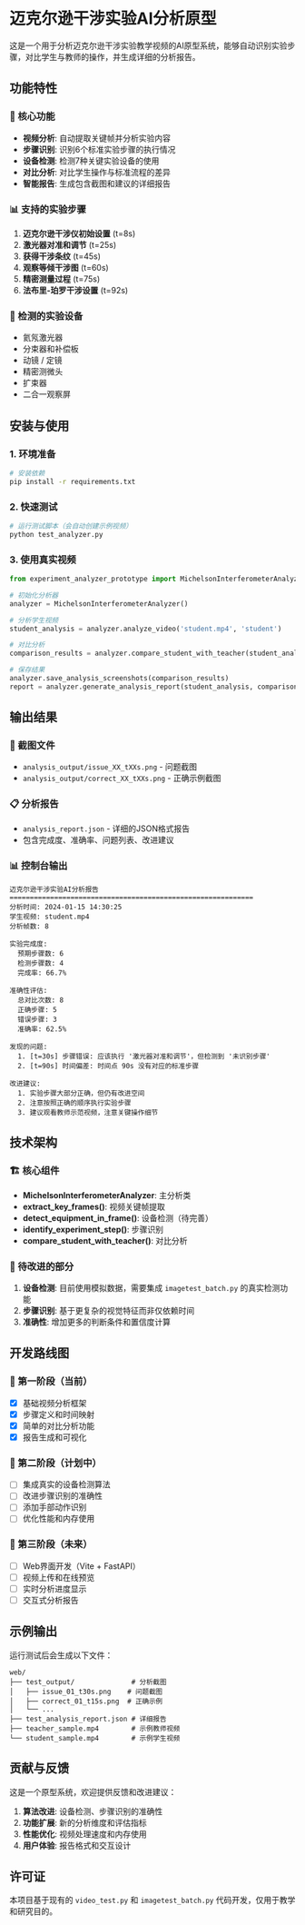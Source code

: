 # 迈克尔逊干涉实验AI分析原型

这是一个用于分析迈克尔逊干涉实验教学视频的AI原型系统，能够自动识别实验步骤，对比学生与教师的操作，并生成详细的分析报告。

## 功能特性

### 🎯 核心功能
- **视频分析**: 自动提取关键帧并分析实验内容
- **步骤识别**: 识别6个标准实验步骤的执行情况
- **设备检测**: 检测7种关键实验设备的使用
- **对比分析**: 对比学生操作与标准流程的差异
- **智能报告**: 生成包含截图和建议的详细报告

### 📊 支持的实验步骤
1. **迈克尔逊干涉仪初始设置** (t=8s)
2. **激光器对准和调节** (t=25s)  
3. **获得干涉条纹** (t=45s)
4. **观察等倾干涉图** (t=60s)
5. **精密测量过程** (t=75s)
6. **法布里-珀罗干涉设置** (t=92s)

### 🔬 检测的实验设备
- 氦氖激光器
- 分束器和补偿板
- 动镜 / 定镜
- 精密测微头
- 扩束器
- 二合一观察屏

## 安装与使用

### 1. 环境准备
```bash
# 安装依赖
pip install -r requirements.txt
```

### 2. 快速测试
```bash
# 运行测试脚本（会自动创建示例视频）
python test_analyzer.py
```

### 3. 使用真实视频
```python
from experiment_analyzer_prototype import MichelsonInterferometerAnalyzer

# 初始化分析器
analyzer = MichelsonInterferometerAnalyzer()

# 分析学生视频
student_analysis = analyzer.analyze_video('student.mp4', 'student')

# 对比分析
comparison_results = analyzer.compare_student_with_teacher(student_analysis)

# 保存结果
analyzer.save_analysis_screenshots(comparison_results)
report = analyzer.generate_analysis_report(student_analysis, comparison_results)
```

## 输出结果

### 📸 截图文件
- `analysis_output/issue_XX_tXXs.png` - 问题截图
- `analysis_output/correct_XX_tXXs.png` - 正确示例截图

### 📋 分析报告
- `analysis_report.json` - 详细的JSON格式报告
- 包含完成度、准确率、问题列表、改进建议

### 📊 控制台输出
```
迈克尔逊干涉实验AI分析报告
============================================================
分析时间: 2024-01-15 14:30:25
学生视频: student.mp4
分析帧数: 8

实验完成度:
  预期步骤数: 6
  检测步骤数: 4
  完成率: 66.7%

准确性评估:
  总对比次数: 8
  正确步骤: 5
  错误步骤: 3
  准确率: 62.5%

发现的问题:
  1. [t=30s] 步骤错误: 应该执行 '激光器对准和调节'，但检测到 '未识别步骤'
  2. [t=90s] 时间偏差: 时间点 90s 没有对应的标准步骤

改进建议:
  1. 实验步骤大部分正确，但仍有改进空间
  2. 注意按照正确的顺序执行实验步骤
  3. 建议观看教师示范视频，注意关键操作细节
```

## 技术架构

### 🏗️ 核心组件
- **MichelsonInterferometerAnalyzer**: 主分析类
- **extract_key_frames()**: 视频关键帧提取
- **detect_equipment_in_frame()**: 设备检测（待完善）
- **identify_experiment_step()**: 步骤识别
- **compare_student_with_teacher()**: 对比分析

### 🔧 待改进的部分
1. **设备检测**: 目前使用模拟数据，需要集成 `imagetest_batch.py` 的真实检测功能
2. **步骤识别**: 基于更复杂的视觉特征而非仅依赖时间
3. **准确性**: 增加更多的判断条件和置信度计算

## 开发路线图

### 🚀 第一阶段（当前）
- [x] 基础视频分析框架
- [x] 步骤定义和时间映射
- [x] 简单的对比分析功能
- [x] 报告生成和可视化

### 🎯 第二阶段（计划中）
- [ ] 集成真实的设备检测算法
- [ ] 改进步骤识别的准确性
- [ ] 添加手部动作识别
- [ ] 优化性能和内存使用

### 🌟 第三阶段（未来）
- [ ] Web界面开发（Vite + FastAPI）
- [ ] 视频上传和在线预览
- [ ] 实时分析进度显示
- [ ] 交互式分析报告

## 示例输出

运行测试后会生成以下文件：
```
web/
├── test_output/              # 分析截图
│   ├── issue_01_t30s.png    # 问题截图
│   ├── correct_01_t15s.png  # 正确示例
│   └── ...
├── test_analysis_report.json # 详细报告
├── teacher_sample.mp4        # 示例教师视频
└── student_sample.mp4        # 示例学生视频
```

## 贡献与反馈

这是一个原型系统，欢迎提供反馈和改进建议：

1. **算法改进**: 设备检测、步骤识别的准确性
2. **功能扩展**: 新的分析维度和评估指标  
3. **性能优化**: 视频处理速度和内存使用
4. **用户体验**: 报告格式和交互设计

## 许可证

本项目基于现有的 `video_test.py` 和 `imagetest_batch.py` 代码开发，仅用于教学和研究目的。